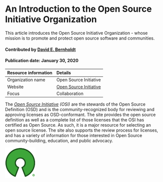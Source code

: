 # An Introduction to the Open Source Initiative Organization

<!-- deck text start --> 
This article introduces the Open Source Initiative Organization - whose mission is to promote and protect open source software and communities.
<!-- deck text end --> 

#### Contributed by [David E. Bernholdt](http://github.com/bernhold "David Bernholdt")

#### Publication date: January 30, 2020

Resource information | Details 
:--- | :--- 
Organization name | Open Source Initiative
Website | [Open Source Initiative](https://opensource.org/)
Focus | Collaboration

The *[Open Source Initiative](https://opensource.org/) (OSI)* are the stewards of the Open Source Definition (OSD) and is the community-recognized body for reviewing and approving licenses as OSD-conformant.  The site provides the open source definition as well as a complete list of those licenses that the OSI has certified as Open Source.  As such, it is a major resource for selecting an open source license.  The site also supports the review process for licenses, and has a variety of information for those interested in Open Source community-building, education, and public advocacy.

<img src='../images/Logo-class-osi.png' class='logo' />



<!---
Publish: yes
Categories: collaboration
Topics: licensing
Tags: website, organization
Level: 2
Prerequisites: defaults
Aggregate: none
--->
